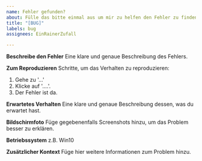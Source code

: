 ```yaml
---
name: Fehler gefunden?
about: Fülle das bitte einmal aus um mir zu helfen den Fehler zu finden
title: "[BUG]"
labels: bug
assignees: EinRainerZufall

---
```


**Beschreibe den Fehler**
Eine klare und genaue Beschreibung des Fehlers.

**Zum Reproduzieren**
Schritte, um das Verhalten zu reproduzieren:
1. Gehe zu '...'
2. Klicke auf '....'.
3. Der Fehler ist da.

**Erwartetes Verhalten**
Eine klare und genaue Beschreibung dessen, was du erwartet hast.

**Bildschirmfoto**
Füge gegebenenfalls Screenshots hinzu, um das Problem besser zu erklären.

**Betriebssystem**
z.B. Win10

**Zusätzlicher Kontext**
Füge hier weitere Informationen zum Problem hinzu.
